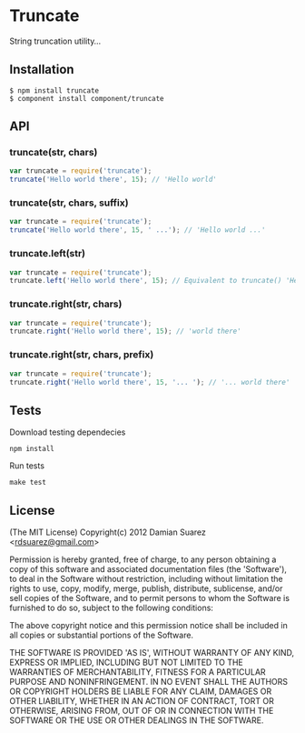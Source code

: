 
# Truncate

  String truncation utility…

## Installation

```
$ npm install truncate
$ component install component/truncate
```

## API

### truncate(str, chars)

```js
var truncate = require('truncate');
truncate('Hello world there', 15); // 'Hello world'
```

### truncate(str, chars, suffix)

```js
var truncate = require('truncate');
truncate('Hello world there', 15, ' ...'); // 'Hello world ...'
```

### truncate.left(str)

```js
var truncate = require('truncate');
truncate.left('Hello world there', 15); // Equivalent to truncate() 'Hello world'
```

### truncate.right(str, chars)

```js
var truncate = require('truncate');
truncate.right('Hello world there', 15); // 'world there'
```

### truncate.right(str, chars, prefix)

```js
var truncate = require('truncate');
truncate.right('Hello world there', 15, '... '); // '... world there'
```

## Tests

Download testing dependecies

```
npm install
```

Run tests

```
make test
```

## License

(The MIT License)
Copyright(c) 2012 Damian Suarez &lt;rdsuarez@gmail.com&gt;

Permission is hereby granted, free of charge, to any person obtaining
a copy of this software and associated documentation files (the
'Software'), to deal in the Software without restriction, including
without limitation the rights to use, copy, modify, merge, publish,
distribute, sublicense, and/or sell copies of the Software, and to
permit persons to whom the Software is furnished to do so, subject to
the following conditions:

The above copyright notice and this permission notice shall be
included in all copies or substantial portions of the Software.

THE SOFTWARE IS PROVIDED 'AS IS', WITHOUT WARRANTY OF ANY KIND,
EXPRESS OR IMPLIED, INCLUDING BUT NOT LIMITED TO THE WARRANTIES OF
MERCHANTABILITY, FITNESS FOR A PARTICULAR PURPOSE AND NONINFRINGEMENT.
IN NO EVENT SHALL THE AUTHORS OR COPYRIGHT HOLDERS BE LIABLE FOR ANY
CLAIM, DAMAGES OR OTHER LIABILITY, WHETHER IN AN ACTION OF CONTRACT,
TORT OR OTHERWISE, ARISING FROM, OUT OF OR IN CONNECTION WITH THE
SOFTWARE OR THE USE OR OTHER DEALINGS IN THE SOFTWARE.
